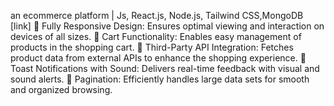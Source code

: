  an ecommerce platform | Js, React.js, Node.js, Tailwind CSS,MongoDB     [link] 
 Fully Responsive Design: Ensures optimal viewing and interaction on devices of all sizes. 
 Cart Functionality: Enables easy management of products in the shopping cart. 
 Third-Party API Integration: Fetches product data from external APIs to enhance the shopping experience. 
 Toast Notifications with Sound: Delivers real-time feedback with visual and sound alerts. 
 Pagination: Efficiently handles large data sets for smooth and organized browsing.
